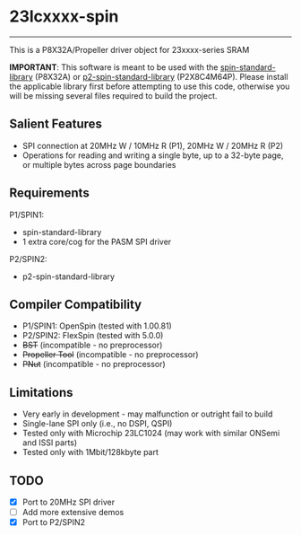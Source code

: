# 23lcxxxx-spin 
---------------

This is a P8X32A/Propeller driver object for 23xxxx-series SRAM

**IMPORTANT**: This software is meant to be used with the [spin-standard-library](https://github.com/avsa242/spin-standard-library) (P8X32A) or [p2-spin-standard-library](https://github.com/avsa242/p2-spin-standard-library) (P2X8C4M64P). Please install the applicable library first before attempting to use this code, otherwise you will be missing several files required to build the project.

## Salient Features

* SPI connection at 20MHz W / 10MHz R (P1), 20MHz W / 20MHz R  (P2)
* Operations for reading and writing a single byte, up to a 32-byte page, or multiple bytes across page boundaries

## Requirements

P1/SPIN1:
* spin-standard-library
* 1 extra core/cog for the PASM SPI driver

P2/SPIN2:
* p2-spin-standard-library

## Compiler Compatibility

* P1/SPIN1: OpenSpin (tested with 1.00.81)
* P2/SPIN2: FlexSpin (tested with 5.0.0)
* ~~BST~~ (incompatible - no preprocessor)
* ~~Propeller Tool~~ (incompatible - no preprocessor)
* ~~PNut~~ (incompatible - no preprocessor)

## Limitations

* Very early in development - may malfunction or outright fail to build
* Single-lane SPI only (i.e., no DSPI, QSPI)
* Tested only with Microchip 23LC1024 (may work with similar ONSemi and ISSI parts)
* Tested only with 1Mbit/128kbyte part

## TODO

- [x] Port to 20MHz SPI driver
- [ ] Add more extensive demos
- [x] Port to P2/SPIN2
